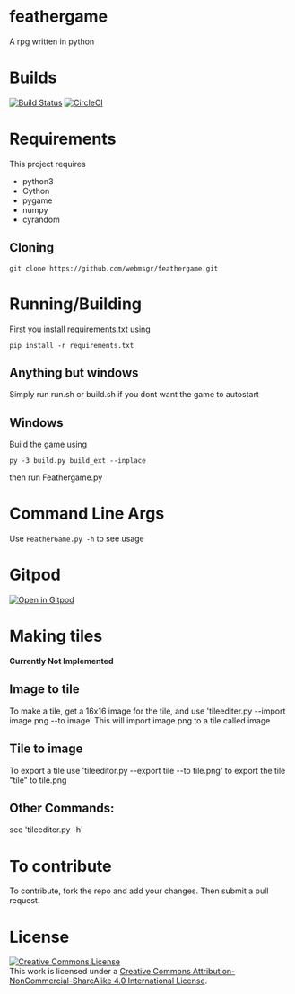 

# feathergame
A rpg written in python

# Builds
[![Build Status](https://semaphoreci.com/api/v1/webmsgr/feathergame/branches/master/badge.svg)](https://semaphoreci.com/webmsgr/feathergame) [![CircleCI](https://circleci.com/gh/webmsgr/feathergame.svg?style=svg)](https://circleci.com/gh/webmsgr/feathergame)

# Requirements
This project requires

+ python3
+ Cython
+ pygame
+ numpy
+ cyrandom

## Cloning
```
git clone https://github.com/webmsgr/feathergame.git
```
# Running/Building
First you install requirements.txt using
```
pip install -r requirements.txt
```
## Anything but windows
Simply run run.sh or build.sh if you dont want the game to autostart
## Windows
Build the game using
```
py -3 build.py build_ext --inplace
```
then run Feathergame.py

# Command Line Args
Use `FeatherGame.py -h` to see usage
# Gitpod
[![Open in Gitpod](https://gitpod.io/button/open-in-gitpod.svg)](https://gitpod.io/#https://github.com/webmsgr/feathergame)
# Making tiles
**Currently Not Implemented**
## Image to tile
To make a tile, get a 16x16 image for the tile, and use
'tileediter.py --import image.png --to image'
This will import image.png to a tile called image
## Tile to image
To export a tile use
'tileeditor.py --export tile --to tile.png' to export the tile "tile" to tile.png

## Other Commands:
see 'tileediter.py -h'


# To contribute
To contribute, fork the repo and add your changes. Then submit a pull request.
# License
<a rel="license" href="http://creativecommons.org/licenses/by-nc-sa/4.0/"><img alt="Creative Commons License" style="border-width:0" src="https://i.creativecommons.org/l/by-nc-sa/4.0/88x31.png" /></a><br />This work is licensed under a <a rel="license" href="http://creativecommons.org/licenses/by-nc-sa/4.0/">Creative Commons Attribution-NonCommercial-ShareAlike 4.0 International License</a>.
